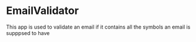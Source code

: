 # EmailValidator
This app is used to validate an  email if it contains all the symbols an email is supppsed to have
